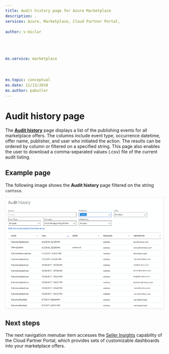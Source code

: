 ```yaml
---
title: Audit history page for Azure Marketplace 
description: .
services: Azure, Marketplace, Cloud Partner Portal, 

author: v-miclar




ms.service: marketplace



ms.topic: conceptual
ms.date: 11/13/2018
ms.author: pabutler
---
```


# Audit history page

The [**Audit history**](https://cloudpartner.azure.com/#history) page displays a list of the publishing events for all marketplace offers.  The columns include event type, occurrence datetime, offer name, publisher, and user who initiated the action.  The results can be ordered by column or filtered on a specified string.  This page also enables the user to download a comma-separated values (.csv) file of the current audit listing.


## Example page

The following image shows the **Audit history** page filtered on the string `contoso`.

![Audit History page](./media/audit-history-page1.png)


## Next steps

The next navigation menubar item accesses the [Seller Insights](./cpp-insights-page.md) capability of the Cloud Partner Portal, which provides sets of customizable  dashboards into your marketplace offers.
